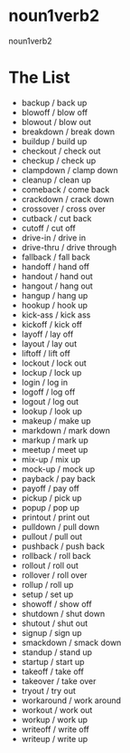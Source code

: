 noun1verb2
==========

noun1verb2

# The List

* backup / back up
* blowoff / blow off
* blowout / blow out
* breakdown / break down
* buildup / build up
* checkout / check out
* checkup / check up
* clampdown / clamp down
* cleanup / clean up
* comeback / come back
* crackdown / crack down
* crossover / cross over
* cutback / cut back
* cutoff / cut off
* drive-in / drive in
* drive-thru / drive through
* fallback / fall back
* handoff / hand off
* handout / hand out
* hangout / hang out
* hangup / hang up
* hookup / hook up
* kick-ass / kick ass
* kickoff / kick off
* layoff / lay off
* layout / lay out
* liftoff / lift off
* lockout / lock out
* lockup / lock up
* login / log in
* logoff / log off
* logout / log out
* lookup / look up
* makeup / make up
* markdown / mark down
* markup / mark up
* meetup / meet up
* mix-up / mix up
* mock-up / mock up
* payback / pay back
* payoff / pay off
* pickup / pick up
* popup / pop up
* printout / print out
* pulldown / pull down
* pullout / pull out
* pushback / push back
* rollback / roll back
* rollout / roll out
* rollover / roll over
* rollup / roll up
* setup / set up
* showoff / show off
* shutdown / shut down
* shutout / shut out
* signup / sign up
* smackdown / smack down
* standup / stand up
* startup / start up
* takeoff / take off
* takeover / take over
* tryout / try out
* workaround / work around
* workout / work out
* workup / work up
* writeoff / write off
* writeup / write up
